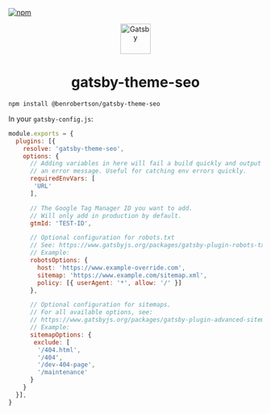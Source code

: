 [![npm](https://img.shields.io/npm/v/@benrobertson/gatsby-theme-seo)](https://www.npmjs.com/package/@benrobertson/gatsby-theme-seo)

<p align="center">
  <a href="https://www.gatsbyjs.org">
    <img alt="Gatsby" src="https://www.gatsbyjs.org/monogram.svg" width="60" />
  </a>
</p>
<h1 align="center">
  gatsby-theme-seo
</h1>

```shell
npm install @benrobertson/gatsby-theme-seo
```

In your `gatsby-config.js`:

```js
module.exports = {
  plugins: [{
    resolve: 'gatsby-theme-seo',
    options: {
      // Adding variables in here will fail a build quickly and output
      // an error message. Useful for catching env errors quickly.
      requiredEnvVars: [
       'URL'
      ],

      // The Google Tag Manager ID you want to add.
      // Will only add in production by default.
      gtmId: 'TEST-ID',

      // Optional configuration for robots.txt
      // See: https://www.gatsbyjs.org/packages/gatsby-plugin-robots-txt
      // Example:
      robotsOptions: {
        host: 'https://www.example-override.com',
        sitemap: 'https://www.example.com/sitemap.xml',
        policy: [{ userAgent: '*', allow: '/' }]
      },

      // Optional configuration for sitemaps.
      // For all available options, see:
      // https://www.gatsbyjs.org/packages/gatsby-plugin-advanced-sitemap/?=gatsby-plugin-advan#options
      // Example:
      sitemapOptions: {
       exclude: [
        '/404.html',
        '/404',
        '/dev-404-page',
        '/maintenance'
      }
    }
  }],
}
```
